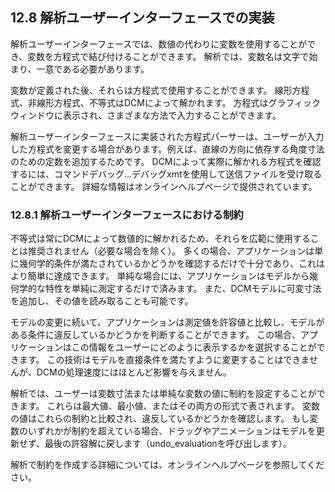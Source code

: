 ## 12.8 解析ユーザーインターフェースでの実装

解析ユーザーインターフェースでは、数値の代わりに変数を使用することができ、変数を方程式で結び付けることができます。
解析では、変数名は文字で始まり、一意である必要があります。

変数が定義された後、それらは方程式で使用することができます。
線形方程式、非線形方程式、不等式はDCMによって解かれます。
方程式はグラフィックウィンドウに表示され、さまざまな方法で入力することができます。

解析ユーザーインターフェースに実装された方程式パーサーは、ユーザーが入力した方程式を変更する場合があります。例えば、直線の方向に依存する角度寸法のための定数を追加するためです。
DCMによって実際に解かれる方程式を確認するには、コマンドデバッグ...デバッグxmtを使用して送信ファイルを受け取ることができます。
詳細な情報はオンラインヘルプページで提供されています。

### 12.8.1 解析ユーザーインターフェースにおける制約

不等式は常にDCMによって数値的に解かれるため、それらを広範に使用することは推奨されません（必要な場合を除く）。 
多くの場合、アプリケーションは単に幾何学的条件が満たされているかどうかを確認するだけで十分であり、これはより簡単に達成できます。 
単純な場合には、アプリケーションはモデルから幾何学的な特性を単純に測定するだけで済みます。 
また、DCMモデルに可変寸法を追加し、その値を読み取ることも可能です。

モデルの変更に続いて、アプリケーションは測定値を許容値と比較し、モデルがある条件に違反しているかどうかを判断することができます。 
この場合、アプリケーションはこの情報をユーザーにどのように表示するかを選択することができます。 
この技術はモデルを直接条件を満たすように変更することはできませんが、DCMの処理速度にはほとんど影響を与えません。

解析では、ユーザーは変数寸法または単純な変数の値に制約を設定することができます。 
これらは最大値、最小値、またはその両方の形式で表されます。 
変数の値はこれらの制約と比較され、違反しているかどうかを確認します。 
もし変数のいずれかが制約を超えている場合、ドラッグやアニメーションはモデルを更新せず、最後の許容解に戻します（undo_evaluationを呼び出します）。

解析で制約を作成する詳細については、オンラインヘルプページを参照してください。
